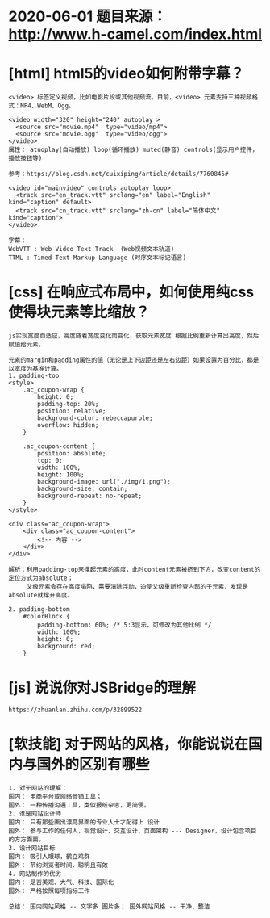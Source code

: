 # 2020-06-01 题目来源：http://www.h-camel.com/index.html

# [html] html5的video如何附带字幕？
	<video> 标签定义视频，比如电影片段或其他视频流。目前，<video> 元素支持三种视频格式：MP4、WebM、Ogg。

	<video width="320" height="240" autoplay >
	  <source src="movie.mp4"  type="video/mp4">
	  <source src="movie.ogg"  type="video/ogg">
	</video>
	属性： atuoplay(自动播放) loop(循环播放) muted(静音) controls(显示用户控件，播放按钮等)
 
	参考：https://blog.csdn.net/cuixiping/article/details/7760845#
	
	<video id="mainvideo" controls autoplay loop>
	  <track src="en_track.vtt" srclang="en" label="English" kind="caption" default>
	  <track src="cn_track.vtt" srclang="zh-cn" label="简体中文" kind="caption">
	</video>
	
	字幕：
	WebVTT : Web Video Text Track  (Web视频文本轨道)
	TTML : Timed Text Markup Language (时序文本标记语言)


# [css] 在响应式布局中，如何使用纯css使得块元素等比缩放？
	js实现宽度自适应，高度随着宽度变化而变化，获取元素宽度 根据比例重新计算出高度，然后赋值给元素。
	
	元素的margin和padding属性的值（无论是上下边距还是左右边距）如果设置为百分比，都是以宽度为基准计算。
	1. padding-top
	<style>
        .ac_coupon-wrap {
            height: 0;
            padding-top: 20%;
            position: relative;
            background-color: rebeccapurple;
            overflow: hidden;
        }

        .ac_coupon-content {
            position: absolute;
            top: 0;
            width: 100%;
            height: 100%;
            background-image: url("./img/1.png");
            background-size: contain;
            background-repeat: no-repeat;
        }
    </style>

    <div class="ac_coupon-wrap">
	    <div class="ac_coupon-content">
	        <!-- 内容 -->
	    </div>
    </div>
	
	解析：利用padding-top来撑起元素的高度，此时content元素被挤到下方，改变content的定位方式为absolute；
		 父级元素会存在高度塌陷，需要清除浮动，迫使父级重新检查内部的子元素，发现是absolute就撑开高度。

	2. padding-bottom
		#colorBlock {
            padding-bottom: 60%; /* 5:3显示，可修改为其他比例 */
            width: 100%;
            height: 0;
            background: red;
        }

# [js] 说说你对JSBridge的理解 
	https://zhuanlan.zhihu.com/p/32899522

# [软技能] 对于网站的风格，你能说说在国内与国外的区别有哪些 

	1. 对于网站的理解：
	国内： 电商平台或网络营销工具； 
	国外： 一种传播沟通工具，类似报纸杂志，更简便。
	2. 谁是网站设计师
	国内： 只有那些画出漂亮界面的专业人士才配得上 设计
	国外： 参与工作的任何人，视觉设计、交互设计、页面架构 --- Designer，设计包含项目的方方面面。
	3. 设计网站目标
	国内： 吸引人眼球，鹤立鸡群
	国外： 节约浏览者时间，聪明且有效
	4. 网站制作的优劣
	国内： 是否美观、大气、科技、国际化
	国外： 严格按照每项指标工作

	总结： 国内网站风格 -- 文字多 图片多； 国外网站风格 -- 干净、整洁